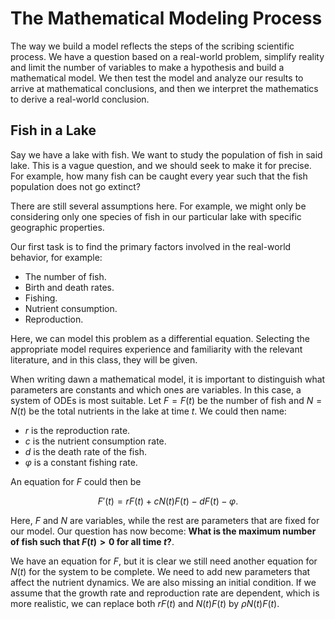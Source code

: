 # The Mathematical Modeling Process

The way we build a model reflects the steps of the scribing scientific process. We have a question based on a real-world problem, simplify reality and limit the number of variables to make a hypothesis and build a mathematical model. We then test the model and analyze our results to arrive at mathematical conclusions, and then we interpret the mathematics to derive a real-world conclusion.

## Fish in a Lake

Say we have a lake with fish. We want to study the population of fish in said lake. This is a vague question, and we should seek to make it for precise. For example, how many fish can be caught every year such that the fish population does not go extinct?

There are still several assumptions here. For example, we might only be considering only one species of fish in our particular lake with specific geographic properties.

Our first task is to find the primary factors involved in the real-world behavior, for example:

- The number of fish.
- Birth and death rates.
- Fishing.
- Nutrient consumption.
- Reproduction.

Here, we can model this problem as a differential equation. Selecting the appropriate model requires experience and familiarity with the relevant literature, and in this class, they will be given.

When writing dawn a mathematical model, it is important to distinguish what parameters are constants and which ones are variables. In this case, a system of ODEs is most suitable. Let $F = F (t)$ be the number of fish and $N = N (t)$ be the total nutrients in the lake at time $t$. We could then name:

- $r$ is the reproduction rate.
- $c$ is the nutrient consumption rate.
- $d$ is the death rate of the fish.
- $\varphi$ is a constant fishing rate.

An equation for $F$ could then be

$$
F' (t)  = rF (t) + cN (t) F (t) - dF (t) - \varphi.
$$

Here, $F$  and $N$  are variables, while the rest are parameters that are fixed for our model. Our question has now become: **What is the maximum number of fish such that $F (t) > 0$ for all time $t$?**.

We have an equation for $F$, but it is clear we still need another equation for $N (t)$ for the system to be complete. We need to add new parameters that affect the nutrient dynamics. We are also missing an initial condition. If we assume that the growth rate and reproduction rate are dependent, which is more realistic, we can replace both $rF (t)$ and $N (t)F (t)$ by $\rho N (t) F (t)$.